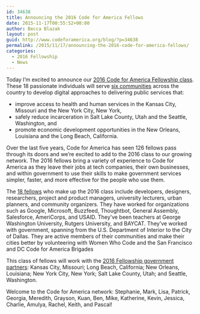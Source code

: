 ```yaml
---
id: 34638
title: Announcing the 2016 Code for America Fellows
date: 2015-11-17T00:55:52+00:00
author: Becca Blazak
layout: post
guid: http://www.codeforamerica.org/blog/?p=34638
permalink: /2015/11/17/announcing-the-2016-code-for-america-fellows/
categories:
  - 2016 Fellowship
  - News
---
```

Today I’m excited to announce our [2016 Code for America Fellowship class](http://www.codeforamerica.org/geeks/our-geeks/2016-fellows/). These 18 passionate individuals will serve [six communities](https://www.codeforamerica.org/governments/2016-announcement/) across the country to develop digital approaches to delivering public services that:

  * improve access to health and human services in the Kansas City, Missouri and the New York City, New York,
  * safely reduce incarceration in Salt Lake County, Utah and the Seattle, Washington, and
  * promote economic development opportunities in the New Orleans, Louisiana and the Long Beach, California.

Over the last five years, Code for America has seen 126 fellows pass through its doors and we’re excited to add to the 2016 class to our growing network. The 2016 fellows bring a variety of experience to Code for America as they leave their jobs at tech companies, their own businesses, and within government to use their skills to make government services simpler, faster, and more effective for the people who use them.

The [18 fellows](http://www.codeforamerica.org/geeks/our-geeks/2016-fellows/) who make up the 2016 class include developers, designers, researchers, project and product managers, university lecturers, urban planners, and community organizers. They have worked for organizations such as Google, Microsoft, Buzzfeed, Thoughtbot, General Assembly, Salesforce, AmeriCorps, and USAID. They’ve been teachers at George Washington University, Rutgers University, and BAYCAT. They’ve worked with government, spanning from the U.S. Department of Interior to the City of Dallas. They are active members of their communities and make their cities better by volunteering with Women Who Code and the San Francisco and DC Code for America Brigades

This class of fellows will work with the [2016 Fellowship government partners](https://www.codeforamerica.org/governments/2016-announcement/): Kansas City, Missouri; Long Beach, California; New Orleans, Louisiana; New York City, New York; Salt Lake County, Utah; and Seattle, Washington.

Welcome to the Code for America network: Stephanie, Mark, Lisa, Patrick, Georgia, Meredith, Grayson, Kuan, Ben, Mike, Katherine, Kevin, Jessica, Charlie, Amulya, Rachel, Keith, and Pascal!